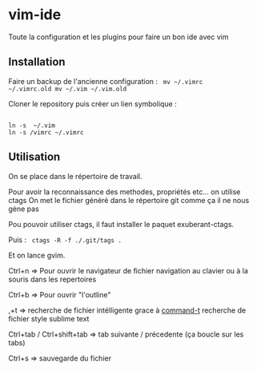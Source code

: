 # vim-ide

Toute la configuration et les plugins pour faire un bon ide avec vim

## Installation

Faire un backup de l'ancienne configuration :
<code>
mv ~/.vimrc ~/.vimrc.old
mv ~/.vim ~/.vim.old
</code>

Cloner le repository puis créer un lien symbolique :

<code>
ln -s <path-to-repository> ~/.vim
ln -s <path-to-repository>/vimrc ~/.vimrc
</code>

## Utilisation

On se place dans le répertoire de travail.

Pour avoir la reconnaissance des methodes, propriétés etc... on utilise ctags
On met le fichier généré dans le répertoire git comme ça il ne nous gène pas

Pou pouvoir utiliser ctags, il faut installer le paquet exuberant-ctags.

Puis :
<code>
ctags -R -f ./.git/tags .
</code>

Et on lance gvim.

Ctrl+n => Pour ouvrir le navigateur de fichier 
        navigation au clavier ou à la souris  dans les repertoires
        
Ctrl+b => Pour ouvrir "l'outline"

,+t => recherche de fichier intélligente grace à [command-t](https://wincent.com/products/command-t) recherche de fichier style sublime text

Ctrl+tab / Ctrl+shift+tab => tab suivante / précedente (ça boucle sur les tabs)

Ctrl+s => sauvegarde du fichier
